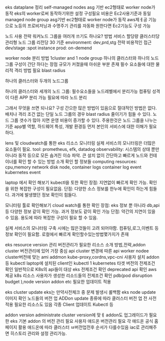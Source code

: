 eks dataplane 정리
self-managed nodes
asg 기반 ec2형태로 worker node가 동작
eks의 worker로써 동작하기위한 설정 구성필요
비용은 Ec2사용기준과 동일
managed node group
asg기반 ec2형태로 worker node가 동작
aws제ㅔ공 기능으로 노등의 프로비저닝과 수명주기 관리를 자동화
원한다면 Ec2기능도 구성 가능

노드 사용 전략
워커노드 그룹을 여러개 쓰기도 하나요?
방법
서비스 할당량
클러스터당 관리형 노드 그룹 리전당 30
기준
environment: dev,prd,stg
전략
비용적인 접근
dev/stage :spot instance
prod: on-demend

worker node 분리 방법
1cluster and 1 node group
하나의 클러스터와 하나의 노드 그룹
구성이 간단 하다는 장점
규모가 커졌을때 아쉬운 부분 존재
필수 요소들에 대한 물리적 격리 방법 필요
blast radius

하나의 클러스터와 두개의 노드그룹

하나의 클러스터와 세개의 노드 그룹:
필수요소들을 노드레벨에서 분리가능
컴퓨팅 성격이 다른 APP 분리 가능
필요에 따라 노드 분리

그래서 무엇을 쓰면 되나요?
구성 간으한 많은 방법이 있음으로 절대적인 방법은 없다.
배치나 격리 조건 없는 단일 노드 그룹의 경우 blast radius 줄이기가 힘들 수 있다.
노드 그룹 갯수가 많아 지면 운영 비용이 증가할 수 있다.
주용한것은 노드 그룹을 나누는 기준 app별 역할, 하드웨어 특성, 개발 환경등
먼저 본인의 서비스에 대한 이해가 필요하다.

lens 및 cloudwatch를 통한 eks 리소스 모니터링
실제 서비스의 모니터링은 더많은 요소들이 필요.
tool: prometheus, efk, datadog
observability: 시스템의 상태 뿐만 아니라 동작 등으로 모든 숨겨진 이슈 파악.
큰 설치 없이 간단하고 빠르게 노드와 컨테이너를 확인 할 수 있는 방법 소개
확인 할 정보들
computing resources: cpu,memory network disk node, container
logs container log
event kubernetes event

laptop 에서 확인 해보기 kubectl을 토한 확인
장점: 지연없이 빠르게 확인 가능. 확인을 위한 복잡한 구성이 필요없음.
단점: 다양한 소스 정보를 한누에 확인이 하는게 힘들다. 과거에 발생했던 정보 확인이 힘들다.

모니터링 툴로 확인해보기 cloud watch를 통한 확인
장점: eks 정보 뿐 아니라 db,api 등 다양한 정보 같이 확인 가능. 과거 정보도 같이 확인 가능
단점: 약간의 지연이 있을 수 있음. 용도에 따라 복잡한 구성이 필요 할 수 있음.

실제 서비스의 모니터링 구축 시에는 많은것들이 고려 되어야함.
컴퓨팅,로그,이벤트 등 정보 확인이 필요함.
로컬에서 빠르게 확인할수있는방법몇가지가 존재

eks resource version 관리
버전관리가 필요한 리소스 소개
방법,전략,addon
cluster
버전관리에 있어 가장 중심
api
cluster 변경에 따른 api
worker nodee
cluster버전에 맞는 ami
addmon
kube-proxy,cordns,vpc-cni 사용자 설치 addon등
kubectl
laptop에 설치된 client인 kubectl
1 kubernetes 타겟 버전의 전제조건 확인
일반적으로 K8s의 api들이 대상
eks 전제조건 확인 deprecated api 확인
aws 제공 k8s 리소스
사용자가 생성한 리소드들의 전제조건 확인
pdb(pod disruption budget ),node version addon etc
필요한 업데이트 적용

eks cluster update
eks는 만약사전체크 중 문제 발생시 롤백함
eks node update
이미지 확인 노드들의 버전 업
ADDon update
종류에 따라 클러스터 버전 업 전 사전 적용 필요한 리소스도 있음
각종 Client 업데이트
Kubectl 등

addon version administrate
cluster version에 맞ㅔ addon도 업그레이드가 필요한
eks 기본 addon 의 버전 관리 필요
사용자 애드온 버전관리 필요
각 애드온 공식 홈페이지 활용
애드온에 따라 클러스터 ㅂ버전업전후 순서가 다를수있음
iac로 관리해주면 히스토리 관리와 설정 관리가능.
